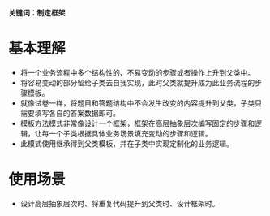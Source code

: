 **关键词：制定框架**

# 基本理解
* 将一个业务流程中多个结构性的、不易变动的步骤或者操作上升到父类中。
* 将容易变动的部分留给子类去自我实现，此时父类就提升成为此业务流程的步骤模板。
* 就像试卷一样，将题目和答题结构中不会发生改变的内容提升到父类，子类只需要填写各自的答案数据即可。
* 模板方法模式非常像设计一个框架，框架在高层抽象层次编写固定的步骤和逻辑，让每一个子类根据具体业务场景填充变动的步骤和逻辑。
* 此模式使用继承得到父类模板，并在子类中实现定制化的业务逻辑。

# 使用场景
* 设计高层抽象层次时、将重复代码提升到父类时、设计框架时。
